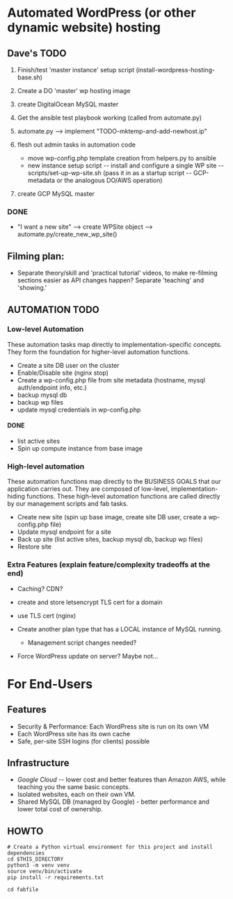 # Automated WordPress (or other dynamic website) hosting


## Dave's TODO

1. Finish/test 'master instance' setup script (install-wordpress-hosting-base.sh)
1. Create a DO 'master' wp hosting image
1. create DigitalOcean MySQL master
1. Get the ansible test playbook working (called from automate.py)
1. automate.py --> implement "TODO-mktemp-and-add-newhost.ip"
1. flesh out admin tasks in automation code
    - move wp-config.php template creation from helpers.py to ansible
    - new instance setup script -- install and configure a single WP site -- scripts/set-up-wp-site.sh (pass it in as a startup script -- GCP-metadata or the analogous DO/AWS operation)

1. create GCP MySQL master


### DONE

- "I want a new site" --> create WPSite object --> automate.py/create_new_wp_site()



## Filming plan:

- Separate theory/skill and 'practical tutorial' videos, to make re-filming sections easier as API changes happen? Separate 'teaching' and 'showing.'




## AUTOMATION TODO


### Low-level Automation

These automation tasks map directly to implementation-specific concepts. They form the foundation for higher-level automation functions.

- Create a site DB user on the cluster
- Enable/Disable site (nginx stop)
- Create a wp-config.php file from site metadata (hostname, mysql auth/endpoint info, etc.)
- backup mysql db
- backup wp files
- update mysql credentials in wp-config.php


#### DONE

- list active sites
- Spin up compute instance from base image



### High-level automation

These automation functions map directly to the BUSINESS GOALS that our application carries out. They are composed of low-level, implementation-hiding functions. These high-level automation functions are called directly by our management scripts and fab tasks.

- Create new site (spin up base image, create site DB user, create a wp-config.php file)
- Update mysql endpoint for a site
- Back up site (list active sites, backup mysql db, backup wp files)
- Restore site



### Extra Features (explain feature/complexity tradeoffs at the end)

- Caching? CDN?
- create and store letsencrypt TLS cert for a domain
- use TLS cert (nginx)

- Create another plan type that has a LOCAL instance of MySQL running.
    - Management script changes needed?

- Force WordPress update on server? Maybe not...









# For End-Users

## Features

- Security & Performance: Each WordPress site is run on its own VM
- Each WordPress site has its own cache
- Safe, per-site SSH logins (for clients) possible



## Infrastructure

- *Google Cloud* -- lower cost and better features than Amazon AWS, while teaching you the same basic concepts.
- Isolated websites, each on their own VM.
- Shared MySQL DB (managed by Google) - better performance and lower total cost of ownership.



## HOWTO

    # Create a Python virtual environment for this project and install dependencies
    cd $THIS_DIRECTORY
    python3 -m venv venv
    source venv/bin/activate
    pip install -r requirements.txt

    cd fabfile


